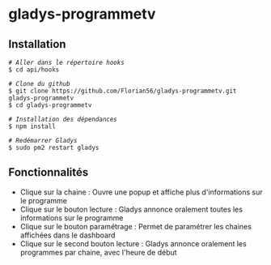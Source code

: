 # gladys-programmetv


## Installation

<pre><code><i># Aller dans le répertoire hooks</i>
$ cd api/hooks

<i># Clone du github</i>
$ git clone https://github.com/Florian56/gladys-programmetv.git gladys-programmetv
$ cd gladys-programmetv

<i># Installation des dépendances</i>
$ npm install

<i># Redémarrer Gladys</i>
$ sudo pm2 restart gladys
</code></pre>

## Fonctionnalités

* Clique sur la chaine : Ouvre une popup et affiche plus d'informations sur le programme
* Clique sur le bouton lecture : Gladys annonce oralement toutes les informations sur le programme
* Clique sur le bouton paramétrage : Permet de paramétrer les chaines affichées dans le dashboard
* Clique sur le second bouton lecture : Gladys annonce oralement les programmes par chaine, avec l'heure de début

